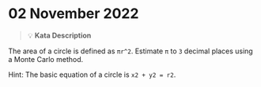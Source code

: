 # 02 November 2022

> :bulb:️ **Kata Description**

The area of a circle is defined as `πr^2`. Estimate `π` to `3` decimal places using a Monte Carlo method.

Hint: The basic equation of a circle is `x2 + y2 = r2`.
